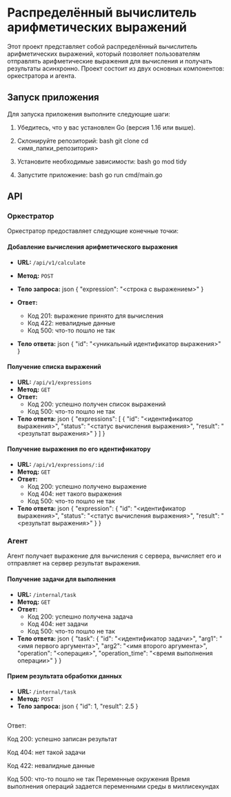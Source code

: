 # Распределённый вычислитель арифметических выражений

Этот проект представляет собой распределённый вычислитель арифметических выражений, который позволяет пользователям отправлять арифметические выражения для вычисления и получать результаты асинхронно. Проект состоит из двух основных компонентов: оркестратора и агента.


## Запуск приложения

Для запуска приложения выполните следующие шаги:

1. Убедитесь, что у вас установлен Go (версия 1.16 или выше).
2. Склонируйте репозиторий:
bash
   git clone 
   cd <имя_папки_репозитория>
   

3. Установите необходимые зависимости:
bash
   go mod tidy
   

4. Запустите приложение:
bash
   go run cmd/main.go
   

## API

### Оркестратор

Оркестратор предоставляет следующие конечные точки:

#### Добавление вычисления арифметического выражения

- **URL:** `/api/v1/calculate`
- **Метод:** `POST`
- **Тело запроса:**
json
  {
      "expression": "<строка с выражением>"
  }
  

- **Ответ:**
  - Код 201: выражение принято для вычисления
  - Код 422: невалидные данные
  - Код 500: что-то пошло не так
- **Тело ответа:**
json
  {
      "id": "<уникальный идентификатор выражения>"
  }
  

#### Получение списка выражений

- **URL:** `/api/v1/expressions`
- **Метод:** `GET`
- **Ответ:**
  - Код 200: успешно получен список выражений
  - Код 500: что-то пошло не так
- **Тело ответа:**
json
  {
      "expressions": [
          {
              "id": "<идентификатор выражения>",
              "status": "<статус вычисления выражения>",
              "result": "<результат выражения>"
          }
      ]
  }
  

#### Получение выражения по его идентификатору

- **URL:** `/api/v1/expressions/:id`
- **Метод:** `GET`
- **Ответ:**
  - Код 200: успешно получено выражение
  - Код 404: нет такого выражения
  - Код 500: что-то пошло не так
- **Тело ответа:**
json
  {
      "expression": {
          "id": "<идентификатор выражения>",
          "status": "<статус вычисления выражения>",
          "result": "<результат выражения>"
      }
  }
  

### Агент

Агент получает выражение для вычисления с сервера, вычисляет его и отправляет на сервер результат выражения.

#### Получение задачи для выполнения

- **URL:** `/internal/task`
- **Метод:** `GET`
- **Ответ:**
  - Код 200: успешно получена задача
  - Код 404: нет задачи
  - Код 500: что-то пошло не так
- **Тело ответа:**
json
  {
      "task": {
          "id": "<идентификатор задачи>",
          "arg1": "<имя первого аргумента>",
          "arg2": "<имя второго аргумента>",
          "operation": "<операция>",
          "operation_time": "<время выполнения операции>"
      }
  }
  

#### Прием результата обработки данных

- **URL:** `/internal/task`
- **Метод:** `POST`
- **Тело запроса:**
json
  {
      "id": 1,
      "result": 2.5
  }
  ```
Ответ:

Код 200: успешно записан результат

Код 404: нет такой задачи

Код 422: невалидные данные

Код 500: что-то пошло не так
Переменные окружения
Время выполнения операций задается переменными среды в миллисекундах